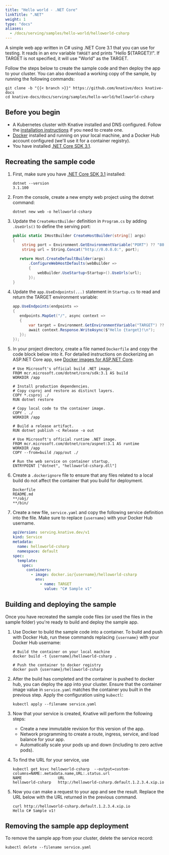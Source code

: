 ```yaml
---
title: "Hello world - .NET Core"
linkTitle: ".NET"
weight: 1
type: "docs"
aliases:
  - /docs/serving/samples/hello-world/helloworld-csharp
---
```


A simple web app written in C# using .NET Core 3.1 that you can use for testing.
It reads in an env variable `TARGET` and prints "Hello \${TARGET}!". If TARGET
is not specified, it will use "World" as the TARGET.

Follow the steps below to create the sample code and then deploy the app to your
cluster. You can also download a working copy of the sample, by running the
following commands:

```shell
git clone -b "{{< branch >}}" https://github.com/knative/docs knative-docs
cd knative-docs/docs/serving/samples/hello-world/helloworld-csharp
```

## Before you begin

- A Kubernetes cluster with Knative installed and DNS configured. Follow the
  [installation instructions](../../../../install) if you need to
  create one.
- [Docker](https://www.docker.com) installed and running on your local machine,
  and a Docker Hub account configured (we'll use it for a container registry).
- You have installed [.NET Core SDK 3.1](https://www.microsoft.com/net/core).

## Recreating the sample code

1. First, make sure you have
   [.NET Core SDK 3.1](https://www.microsoft.com/net/core) installed:

   ```shell
   dotnet --version
   3.1.100
   ```

1. From the console, create a new empty web project using the dotnet command:

   ```shell
   dotnet new web -o helloworld-csharp
   ```

1. Update the `CreateHostBuilder` definition in `Program.cs` by adding
   `.UseUrls()` to define the serving port:

   ```csharp
   public static IHostBuilder CreateHostBuilder(string[] args)
   {
       string port = Environment.GetEnvironmentVariable("PORT") ?? "8080";
       string url = String.Concat("http://0.0.0.0:", port);

      return Host.CreateDefaultBuilder(args)
          .ConfigureWebHostDefaults(webBuilder =>
          {
              webBuilder.UseStartup<Startup>().UseUrls(url);
          });
   }
   ```

1. Update the `app.UseEndpoints(...)` statement in `Startup.cs` to read and return the
   TARGET environment variable:

   ```csharp
   app.UseEndpoints(endpoints =>
   {
      endpoints.MapGet("/", async context =>
      {
          var target = Environment.GetEnvironmentVariable("TARGET") ?? "World";
          await context.Response.WriteAsync($"Hello {target}!\n");
      });
   });
   ```

1. In your project directory, create a file named `Dockerfile` and copy the code
   block below into it. For detailed instructions on dockerizing an ASP.NET Core
   app, see
   [Docker images for ASP.NET Core](https://docs.microsoft.com/en-us/aspnet/core/host-and-deploy/docker/building-net-docker-images).

   ```docker
   # Use Microsoft's official build .NET image.
   FROM mcr.microsoft.com/dotnet/core/sdk:3.1 AS build
   WORKDIR /app

   # Install production dependencies.
   # Copy csproj and restore as distinct layers.
   COPY *.csproj ./
   RUN dotnet restore

   # Copy local code to the container image.
   COPY . ./
   WORKDIR /app

   # Build a release artifact.
   RUN dotnet publish -c Release -o out

   # Use Microsoft's official runtime .NET image.
   FROM mcr.microsoft.com/dotnet/core/aspnet:3.1 AS runtime
   WORKDIR /app
   COPY --from=build /app/out ./

   # Run the web service on container startup.
   ENTRYPOINT ["dotnet", "helloworld-csharp.dll"]
   ```

1. Create a `.dockerignore` file to ensure that any files related to a local
   build do not affect the container that you build for deployment.

   ```ignore
   Dockerfile
   README.md
   **/obj/
   **/bin/
   ```

1. Create a new file, `service.yaml` and copy the following service definition
   into the file. Make sure to replace `{username}` with your Docker Hub
   username.

   ```yaml
   apiVersion: serving.knative.dev/v1
   kind: Service
   metadata:
     name: helloworld-csharp
     namespace: default
   spec:
     template:
       spec:
         containers:
           - image: docker.io/{username}/helloworld-csharp
             env:
               - name: TARGET
                 value: "C# Sample v1"
   ```

## Building and deploying the sample

Once you have recreated the sample code files (or used the files in the sample
folder) you're ready to build and deploy the sample app.

1. Use Docker to build the sample code into a container. To build and push with
   Docker Hub, run these commands replacing `{username}` with your Docker Hub
   username:

   ```shell
   # Build the container on your local machine
   docker build -t {username}/helloworld-csharp .

   # Push the container to docker registry
   docker push {username}/helloworld-csharp
   ```

1. After the build has completed and the container is pushed to docker hub, you
   can deploy the app into your cluster. Ensure that the container image value
   in `service.yaml` matches the container you built in the previous step. Apply
   the configuration using `kubectl`:

   ```shell
   kubectl apply --filename service.yaml
   ```

1. Now that your service is created, Knative will perform the following steps:

   - Create a new immutable revision for this version of the app.
   - Network programming to create a route, ingress, service, and load balance
     for your app.
   - Automatically scale your pods up and down (including to zero active pods).

1. To find the URL for your service, use

   ```
   kubectl get ksvc helloworld-csharp  --output=custom-columns=NAME:.metadata.name,URL:.status.url
   NAME                URL
   helloworld-csharp   http://helloworld-csharp.default.1.2.3.4.xip.io
   ```

1. Now you can make a request to your app and see the result. Replace
   the URL below with the URL returned in the previous command.

   ```shell
   curl http://helloworld-csharp.default.1.2.3.4.xip.io
   Hello C# Sample v1!
   ```

## Removing the sample app deployment

To remove the sample app from your cluster, delete the service record:

```shell
kubectl delete --filename service.yaml
```

